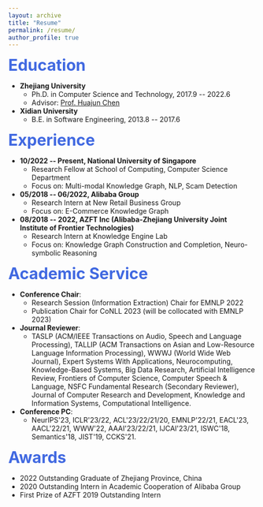 ```yaml
---
layout: archive
title: "Resume"
permalink: /resume/
author_profile: true
---
```


<!-- ## Resume -->

<!-- ## Education -->
<font color=RoyalBlue size=6><b>Education</b></font>
* **Zhejiang University** 
  - Ph.D. in Computer Science and Technology, 2017.9 -- 2022.6
  - Advisor: [Prof. Huajun Chen](http://mypage.zju.edu.cn/huajun)
* **Xidian University**
  - B.E. in Software Engineering, 2013.8 -- 2017.6

<!-- ## Experience -->
<font color=RoyalBlue size=6><b>Experience</b></font>
* **10/2022 -- Present, National University of Singapore**
  - Research Fellow at School of Computing, Computer Science Department
  - Focus on: Multi-modal Knowledge Graph, NLP, Scam Detection
* **05/2018 -- 06/2022, Alibaba Group**
  - Research Intern at New Retail Business Group
  - Focus on: E-Commerce Knowledge Graph
* **08/2018 -- 2022, AZFT Inc (Alibaba-Zhejiang University Joint Institute of Frontier Technologies)**
  - Research Intern at Knowledge Engine Lab
  - Focus on: Knowledge Graph Construction and Completion, Neuro-symbolic Reasoning

<!-- ## Academic Service -->
<font color=RoyalBlue size=6><b>Academic Service</b></font>
* **Conference Chair**:
  - Research Session (Information Extraction) Chair for EMNLP 2022
  <!-- - Research Session (AI for DB) Chair for ICDE 2023 -->
  - Publication Chair for CoNLL 2023 (will be collocated with EMNLP 2023)
* **Journal Reviewer**: 
  - TASLP (ACM/IEEE Transactions on Audio, Speech and Language Processing), TALLIP (ACM Transactions on Asian and Low-Resource Language Information Processing), WWWJ (World Wide Web Journal), Expert Systems With Applications, Neurocomputing, Knowledge-Based Systems, Big Data Research, Artificial Intelligence Review, Frontiers of Computer Science, Computer Speech & Language, NSFC Fundamental Research (Secondary Reviewer), Journal of Computer Research and Development, Knowledge and Information Systems, Computational Intelligence. 
* **Conference PC**: 
  - NeurIPS'23, ICLR'23/22, ACL'23/22/21/20, EMNLP'22/21, EACL'23, AACL'22/21, WWW'22, AAAI'23/22/21, IJCAI'23/21, ISWC'18, Semantics'18, JIST'19, CCKS'21. 

<!-- ## Awards -->
<font color=RoyalBlue size=6><b>Awards</b></font>
* 2022 Outstanding Graduate of Zhejiang Province, China
* 2020 Outstanding Intern in Academic Cooperation of Alibaba Group
* First Prize of AZFT 2019 Outstanding Intern
